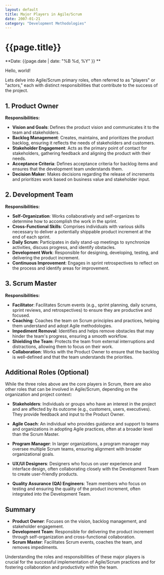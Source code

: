 ```yaml
---
layout: default
title: Major Players in Agile/Scrum
date: 2007-01-21
category: "Development Methodologies"
---
```



# {{page.title}}

**Date: {{page.date | date: "%B %d, %Y" }} **

Hello, world!

Lets delve into Agile/Scrum primary roles, often referred to as "players" or "actors," each with distinct responsibilities that contribute to the success of the project.

## 1. Product Owner

**Responsibilities:**
- **Vision and Goals**: Defines the product vision and communicates it to the team and stakeholders.
- **Backlog Management**: Creates, maintains, and prioritizes the product backlog, ensuring it reflects the needs of stakeholders and customers.
- **Stakeholder Engagement**: Acts as the primary point of contact for stakeholders, gathering feedback and aligning the product with their needs.
- **Acceptance Criteria**: Defines acceptance criteria for backlog items and ensures that the development team understands them.
- **Decision Maker**: Makes decisions regarding the release of increments and prioritizes work based on business value and stakeholder input.

## 2. Development Team

**Responsibilities:**
- **Self-Organization**: Works collaboratively and self-organizes to determine how to accomplish the work in the sprint.
- **Cross-Functional Skills**: Comprises individuals with various skills necessary to deliver a potentially shippable product increment at the end of each sprint.
- **Daily Scrum**: Participates in daily stand-up meetings to synchronize activities, discuss progress, and identify obstacles.
- **Development Work**: Responsible for designing, developing, testing, and delivering the product increment.
- **Continuous Improvement**: Engages in sprint retrospectives to reflect on the process and identify areas for improvement.

## 3. Scrum Master

**Responsibilities:**
- **Facilitator**: Facilitates Scrum events (e.g., sprint planning, daily scrums, sprint reviews, and retrospectives) to ensure they are productive and focused.
- **Coaching**: Coaches the team on Scrum principles and practices, helping them understand and adopt Agile methodologies.
- **Impediment Removal**: Identifies and helps remove obstacles that may hinder the team's progress, ensuring a smooth workflow.
- **Shielding the Team**: Protects the team from external interruptions and distractions, allowing them to focus on their work.
- **Collaboration**: Works with the Product Owner to ensure that the backlog is well-defined and that the team understands the priorities.

## Additional Roles (Optional)

While the three roles above are the core players in Scrum, there are also other roles that can be involved in Agile/Scrum, depending on the organization and project context:

- **Stakeholders**: Individuals or groups who have an interest in the project and are affected by its outcome (e.g., customers, users, executives). They provide feedback and input to the Product Owner.
  
- **Agile Coach**: An individual who provides guidance and support to teams and organizations in adopting Agile practices, often at a broader level than the Scrum Master.

- **Program Manager**: In larger organizations, a program manager may oversee multiple Scrum teams, ensuring alignment with broader organizational goals.

- **UX/UI Designers**: Designers who focus on user experience and interface design, often collaborating closely with the Development Team to create user-friendly products.

- **Quality Assurance (QA) Engineers**: Team members who focus on testing and ensuring the quality of the product increment, often integrated into the Development Team.

## Summary

- **Product Owner**: Focuses on the vision, backlog management, and stakeholder engagement.
- **Development Team**: Responsible for delivering the product increment through self-organization and cross-functional collaboration.
- **Scrum Master**: Facilitates Scrum events, coaches the team, and removes impediments.

Understanding the roles and responsibilities of these major players is crucial for the successful implementation of Agile/Scrum practices and for fostering collaboration and productivity within the team.

